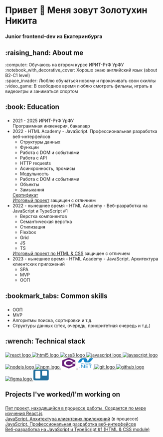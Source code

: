 <h1 align="left">Привет 👋 Меня зовут Золотухин Никита</h1>

###

<h3 align="left">Junior frontend-dev из Екатеринбурга</h3>

###

<h2 align="left">:raising_hand: About me</h2>

<p align="left">
  :computer: Обучаюсь на втором курсе ИРИТ-РтФ УрФУ
  <br>
  :notebook_with_decorative_cover: Хорошо знаю английский язык (about B2-C1 level)
  <br>
  :space_invader: Люблю обучаться новому и прокачивать свои скиллы
  <br>
  :video_game: В свободное время люблю смотреть фильмы, играть в видеоигры и заниматься спортом
</p>

###

<h2 align="left">:book: Education</h2>

### 

<div align="left">
<ul>
  <li>
    2021 - 2025 ИРИТ-РтФ УрФУ
    <br>
    Программная инженерия, бакалавр
  </li>
  <li>
    2022 - HTML Academy - JavaScript. Профессиональная разработка веб-интерфейсов
    <ul>
      <li>Структуры данных</li>
      <li>Функции</li>
      <li>Работа с DOM и событиями</li>
      <li>Работа с API</li>
      <li>HTTP requests</li>
      <li>Асинхронность, промисы</li>
      <li>Модульность</li>
      <li>Работа с DOM и событиями</li>
      <li>Объекты</li>
      <li>Замыкания</li>
    </ul>
    <a href="https://assets.htmlacademy.ru/certificates/intensive/491/2221199.pdf?1681676833&_ga=2.109800960.464990080.1681675440-970221028.1661416387">Сертификат</a>
    <br>
    <a href="https://github.com/qqsh1ne/kekstagram-project">Итоговый проект</a> защищен с отличием
  </li>
  <li>
    2022 - нынешнее время - HTML Academy - Веб-разработка на JavaScript и TypeScript #1
    <ul>
      <li>Верстка компонентов</li>
      <li>Семантическая верстка</li>
      <li>Стилизация</li>
      <li>Flexbox</li>
      <li>Grid</li>
      <li>JS</li>
      <li>TS</li>
    </ul>
    <a href="https://github.com/qqsh1ne/yacht-club-landing">Итоговый проект по HTML & CSS</a> защищен с отличием
  </li>
  <li>
    2023 - нынешнее время - HTML Academy - JavaScript. Архитектура клиентских приложений
    <ul>
      <li>SPA</li>
      <li>MVP</li>
      <li>ООП</li>
    </ul>
  </li>
</ul>
</div>

<h2 align="left">:bookmark_tabs: Common skills</h2>

###

<ul>
  <li>ООП</li>
  <li>MVP</li>
  <li>Алгоритмы поиска, сортировки и т.д.</li>
  <li>Структуры данных (стек, очередь, приоритетная очередь и т.д.)</li>
</ul>

<h2 align="left">:wrench: Technical stack</h2>

###

<div align="left">
  <a href="https://reactjs.org/" target="_blank">
      <img src="https://cdn.jsdelivr.net/gh/devicons/devicon/icons/react/react-original.svg" height="35" width="50" alt="react logo">
  </a>
  <a href="https://developer.mozilla.org/ru/docs/Web/HTML" target="_blank">
      <img src="https://cdn.jsdelivr.net/gh/devicons/devicon/icons/html5/html5-original.svg" height="35" width="50" alt="html5 logo">
  </a>
  <a href="https://developer.mozilla.org/ru/docs/Web/CSS" target="_blank">
      <img src="https://cdn.jsdelivr.net/gh/devicons/devicon/icons/css3/css3-original.svg" height="35" width="50" alt="css3 logo">
  </a>
  <a href="https://developer.mozilla.org/ru/docs/Web/JavaScript" target="_blank">
      <img src="https://cdn.jsdelivr.net/gh/devicons/devicon/icons/javascript/javascript-original.svg" height="35" width="50" alt="javascript logo">
  </a>
  <a href="https://developer.mozilla.org/ru/docs/Web/TypeScript" target="_blank">
      <img src="https://cdn.jsdelivr.net/gh/devicons/devicon/icons/typescript/typescript-original.svg" height="35" width="50" alt="javascript logo">
  </a>
  <a href="https://nodejs.org/en/" target="_blank">
      <img src="https://cdn.jsdelivr.net/gh/devicons/devicon/icons/nodejs/nodejs-original.svg" height="35" width="50" alt="nodejs logo">
  </a>
  <a href="https://www.npmjs.com/" target="_blank">
    <img src="https://cdn.jsdelivr.net/gh/devicons/devicon/icons/npm/npm-original-wordmark.svg" height="35" width="50" alt="npm logo">
  </a>
  <a href="https://learn.microsoft.com/ru-ru/dotnet/csharp/" target="_blank">
    <img src="https://raw.githubusercontent.com/devicons/devicon/1119b9f84c0290e0f0b38982099a2bd027a48bf1/icons/csharp/csharp-plain.svg" height="35" width="50" alt="csharp logo">
  </a>
  <a href="https://dotnet.microsoft.com/en-us/" target="_blank">
    <img src="https://raw.githubusercontent.com/devicons/devicon/1119b9f84c0290e0f0b38982099a2bd027a48bf1/icons/dot-net/dot-net-plain-wordmark.svg" height="35" width="50" alt="dotnet logo">
  </a>
    <a href="https://git-scm.com/" target="_blank">
    <img src="https://cdn.jsdelivr.net/gh/devicons/devicon/icons/git/git-original.svg" height="35" width="50" alt="git logo">
  </a>
  <a href="https://github.com/" target="_blank">
    <img src="https://cdn.jsdelivr.net/gh/devicons/devicon/icons/github/github-original.svg" height="35" width="50" alt="github logo">
  </a>
  <a href="https://www.figma.com/" target="_blank">
    <img src="https://cdn.jsdelivr.net/gh/devicons/devicon/icons/figma/figma-original.svg" height="35" width="50" alt="figma logo">
  </a>
  <a href="https://trello.com" target="_blank">
    <img src="https://raw.githubusercontent.com/devicons/devicon/1119b9f84c0290e0f0b38982099a2bd027a48bf1/icons/trello/trello-plain.svg" height="35" width="50" alt="trello logo">
  </a>
</div>


<h2 align="left">Projects I've worked/I'm working on</h2>

###

<div align="left">
  <a href="https://github.com/qqsh1ne/social-network-react-pet">Пет проект, находящийся в процессе работы. Создается по мере изучения React.js</a>
  <br>
  <a href="https://github.com/qqsh1ne/big-trip">JavaScript. Архитектура клиентских приложений</a> (в процессе)
  <br>
  <a href="https://github.com/qqsh1ne/kekstagram-project">JavaScript. Профессиональная разработка веб-интерфейсов</a>
  <br>
  <a href="https://github.com/qqsh1ne/yacht-club-landing">Веб-разработка на JavaScript и TypeScript #1 (HTML & CSS module)</a>
</div>
